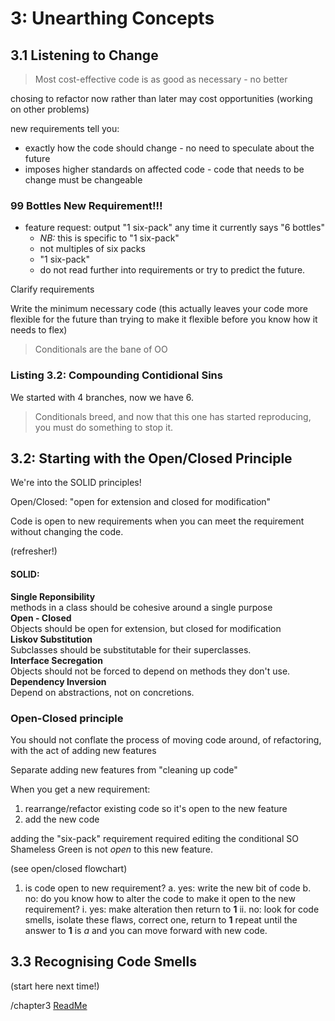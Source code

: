 # 3: Unearthing Concepts

## 3.1 Listening to Change

>Most cost-effective code is as good as necessary - no better

chosing to refactor now rather than later may cost opportunities (working on other problems)

new requirements tell you:
* exactly how the code should change - no need to speculate about the future
* imposes higher standards on affected code - code that needs to be change must be changeable

### 99 Bottles New Requirement!!!

* feature request: output "1 six-pack" any time it currently says "6 bottles"
  * *NB:* this is specific to "1 six-pack"
  * not multiples of six packs
  * "1 six-pack"
  * do not read further into requirements or try to predict the future.

Clarify requirements

Write the minimum necessary code (this actually leaves your code more flexible for the future than trying to make it flexible before you know how it needs to flex)

>Conditionals are the bane of OO

### Listing 3.2: Compounding Contidional Sins

We started with 4 branches, now we have 6.

>Conditionals breed, and now that this one has started reproducing, you must do something to stop it.

## 3.2: Starting with the Open/Closed Principle

We're into the SOLID principles!

Open/Closed: "open for extension and closed for modification"

Code is open to new requirements when you can meet the requirement without changing the code.

(refresher!)
#### SOLID:
**Single Reponsibility**<br>
methods in a class should be cohesive around a single purpose<br>
**Open - Closed**<br>
Objects should be open for extension, but closed for modification<br>
**Liskov Substitution**<br>
Subclasses should be substitutable for their superclasses.<br>
**Interface Secregation**<br>
Objects should not be forced to depend on methods they don't use.<br>
**Dependency Inversion**<br>
Depend on abstractions, not on concretions.

### Open-Closed principle
You should not conflate the process of moving code around, of refactoring, with the act of adding new features

Separate adding new features from "cleaning up code"

When you get a new requirement:
1. rearrange/refactor existing code so it's open to the new feature
2. add the new code

adding the "six-pack" requirement required editing the conditional SO Shameless Green is not _open_ to this new feature.

(see open/closed flowchart)

1. is code open to new requirement?
  a. yes: write the new bit of code
  b. no: do you know how to alter the code to make it open to the new requirement?
    i. yes: make alteration then return to **1**
    ii. no: look for code smells, isolate these flaws, correct one, return to **1** repeat until the answer to **1** is *a* and you can move forward with new code.

## 3.3 Recognising Code Smells
(start here next time!)


/chapter3
[ReadMe](../README.md)
